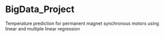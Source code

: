 # BigData_Project
Temperature prediction for permanent magnet synchronous motors using linear and multiple linear regression
